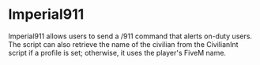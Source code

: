 # Imperial911
Imperial911 allows users to send a /911 command that alerts on-duty users. The script can also retrieve the name of the civilian from the CivilianInt script if a profile is set; otherwise, it uses the player's FiveM name.
